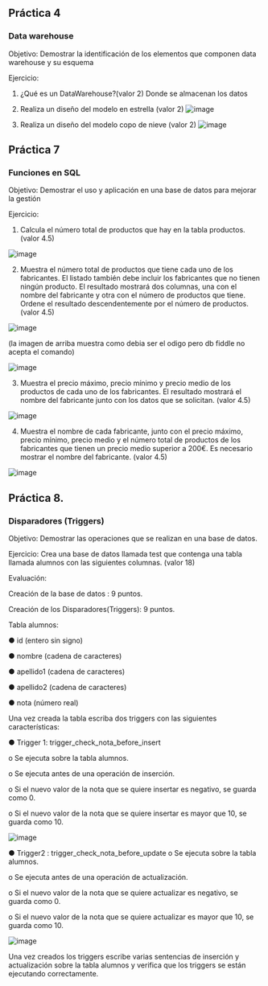 
## Práctica 4
### Data warehouse

Objetivo: Demostrar la identificación de los elementos que componen data warehouse y
su esquema

Ejercicio:

1. ¿Qué es un DataWarehouse?(valor 2) Donde se almacenan los datos

2. Realiza un diseño del modelo en estrella (valor 2) 
![image](https://user-images.githubusercontent.com/99296446/172029246-f68fbf65-e27e-466f-bb9d-3b578c0f3097.png)

3. Realiza un diseño del modelo copo de nieve (valor 2)
![image](https://user-images.githubusercontent.com/99296446/172029308-49805b48-0caf-4b13-b396-cdb5e749b48c.png)

## Práctica 7
### Funciones en SQL
Objetivo: Demostrar el uso y aplicación en una base de datos para mejorar la gestión

Ejercicio:

1. Calcula el número total de productos que hay en la tabla productos. (valor 4.5)

![image](https://user-images.githubusercontent.com/99296446/173208109-54c55f24-3753-4304-9892-fa8232b5fa70.png)

2. Muestra el número total de productos que tiene cada uno de los fabricantes. El listado
también debe incluir los fabricantes que no tienen ningún producto. El resultado
mostrará dos columnas, una con el nombre del fabricante y otra con el número de
productos que tiene. Ordene el resultado descendentemente por el número de
productos. (valor 4.5)

![image](https://user-images.githubusercontent.com/99296446/173208157-751f7d97-7bc5-4338-a5c1-9de8f8b861ae.png)

(la imagen de arriba muestra como debia ser el odigo pero db fiddle no acepta el comando)

![image](https://user-images.githubusercontent.com/99296446/173208164-37466c4d-c891-4605-99e2-f5d4f0770b42.png)

3. Muestra el precio máximo, precio mínimo y precio medio de los productos de cada
uno de los fabricantes. El resultado mostrará el nombre del fabricante junto con los
datos que se solicitan. (valor 4.5)

![image](https://user-images.githubusercontent.com/99296446/173208029-e9fc9d2f-27a6-43a5-ae41-11ed76c9d2aa.png)

4. Muestra el nombre de cada fabricante, junto con el precio máximo, precio mínimo,
precio medio y el número total de productos de los fabricantes que tienen un precio
medio superior a 200€. Es necesario mostrar el nombre del fabricante. (valor 4.5)

![image](https://user-images.githubusercontent.com/99296446/173208283-eee8dfd9-193d-4f68-9fee-486f06b5fcc8.png)


## Práctica 8.
### Disparadores (Triggers)

Objetivo: Demostrar las operaciones que se realizan en una base de datos.

Ejercicio: Crea una base de datos llamada test que contenga una tabla llamada
alumnos con las siguientes columnas. (valor 18)

Evaluación:

Creación de la base de datos : 9 puntos.

Creación de los Disparadores(Triggers): 9 puntos.

Tabla alumnos:

● id (entero sin signo)

● nombre (cadena de caracteres)

● apellido1 (cadena de caracteres)

● apellido2 (cadena de caracteres)

● nota (número real)

Una vez creada la tabla escriba dos triggers con las siguientes características:

● Trigger 1: trigger_check_nota_before_insert

  o Se ejecuta sobre la tabla alumnos.
  
  o Se ejecuta antes de una operación de inserción.
  
  o Si el nuevo valor de la nota que se quiere insertar es negativo, se guarda
  como 0.
  
  o Si el nuevo valor de la nota que se quiere insertar es mayor que 10, se
  guarda como 10.
  
  ![image](https://user-images.githubusercontent.com/99296446/173208410-ca3a111a-1a7d-446a-9a36-4c6f23fe4835.png)

● Trigger2 : trigger_check_nota_before_update
  o Se ejecuta sobre la tabla alumnos.
  
  o Se ejecuta antes de una operación de actualización.
  
  o Si el nuevo valor de la nota que se quiere actualizar es negativo, se guarda
  como 0.
  
  o Si el nuevo valor de la nota que se quiere actualizar es mayor que 10, se
  guarda como 10.
  
  ![image](https://user-images.githubusercontent.com/99296446/173208742-8ab050ca-5160-4d6c-b8ee-33c0984c3412.png)
  
Una vez creados los triggers escribe varias sentencias de inserción y actualización
sobre la tabla alumnos y verifica que los triggers se están ejecutando
correctamente.
